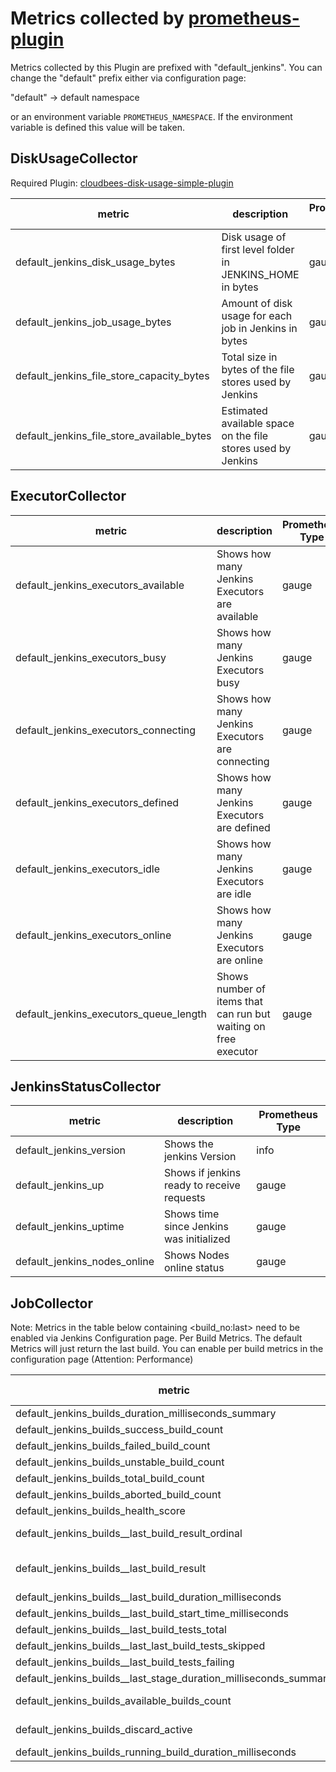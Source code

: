 # Metrics collected by [prometheus-plugin](../../README.md)

Metrics collected by this Plugin are prefixed with "default_jenkins".
You can change the "default" prefix either via configuration page:

"default" -> default namespace

or an environment variable ```PROMETHEUS_NAMESPACE```.
If the environment variable is defined this value will be taken.

## DiskUsageCollector

Required Plugin:
[cloudbees-disk-usage-simple-plugin](https://github.com/jenkinsci/cloudbees-disk-usage-simple-plugin)

| metric                                     | description                                                  | Prometheus Type |
|--------------------------------------------|--------------------------------------------------------------|-----------------|
| default_jenkins_disk_usage_bytes           | Disk usage of first level folder in JENKINS_HOME in bytes    | gauge           |
| default_jenkins_job_usage_bytes            | Amount of disk usage for each job in Jenkins in bytes        | gauge           |
| default_jenkins_file_store_capacity_bytes  | Total size in bytes of the file stores used by Jenkins       | gauge           |
| default_jenkins_file_store_available_bytes | Estimated available space on the file stores used by Jenkins | gauge           |

## ExecutorCollector

| metric                                 | description                                                     | Prometheus Type |
|----------------------------------------|-----------------------------------------------------------------|-----------------|
| default_jenkins_executors_available    | Shows how many Jenkins Executors are available                  | gauge           |
| default_jenkins_executors_busy         | Shows how many Jenkins Executors busy                           | gauge           |
| default_jenkins_executors_connecting   | Shows how many Jenkins Executors are connecting                 | gauge           |
| default_jenkins_executors_defined      | Shows how many Jenkins Executors are defined                    | gauge           |
| default_jenkins_executors_idle         | Shows how many Jenkins Executors are idle                       | gauge           |
| default_jenkins_executors_online       | Shows how many Jenkins Executors are online                     | gauge           |
| default_jenkins_executors_queue_length | Shows number of items that can run but waiting on free executor | gauge           |

## JenkinsStatusCollector

| metric                       | description                                | Prometheus Type |
|------------------------------|--------------------------------------------|-----------------|
| default_jenkins_version      | Shows the jenkins Version                  | info            |
| default_jenkins_up           | Shows if jenkins ready to receive requests | gauge           |
| default_jenkins_uptime       | Shows time since Jenkins was initialized   | gauge           |
| default_jenkins_nodes_online | Shows Nodes online status                  | gauge           |

## JobCollector

Note: Metrics in the table below containing <buildname><build_no:last> need to be enabled via Jenkins Configuration
page. Per Build Metrics. The default Metrics
will just return the last build. You can enable per build metrics in the configuration page (Attention: Performance)

| metric                                                                      | description                                                                                                                                                             | Prometheus Type |
|-----------------------------------------------------------------------------|-------------------------------------------------------------------------------------------------------------------------------------------------------------------------|-----------------|
| default_jenkins_builds_duration_milliseconds_summary                        | Summary of Jenkins build times in milliseconds by Job                                                                                                                   | summary         |
| default_jenkins_builds_success_build_count                                  | Successful build count                                                                                                                                                  | counter         |
| default_jenkins_builds_failed_build_count                                   | Failed build count                                                                                                                                                      | counter         |
| default_jenkins_builds_unstable_build_count                                 | Unstable build count                                                                                                                                                    | counter         |
| default_jenkins_builds_total_build_count                                    | Total build count (excluding not_built statuses)                                                                                                                        | counter         |
| default_jenkins_builds_aborted_build_count                                  | Aborted build count                                                                                                                                                     | counter         |
| default_jenkins_builds_health_score                                         | Health score of a job                                                                                                                                                   | gauge           |
| default_jenkins_builds_<buildname>_last_build_result_ordinal                | Build status of a job (0=SUCCESS,1=UNSTABLE,2=FAILURE,3=NOT_BUILT,4=ABORTED)                                                                                            | gauge           |
| default_jenkins_builds_<buildname>_last_build_result                        | Build status of a job as a boolean value (1 or 0). <br/>Where 1 stands for the build status SUCCESS or UNSTABLE and 0 for the build states FAILURE,NOT_BUILT or ABORTED | gauge           |
| default_jenkins_builds_<buildname>_last_build_duration_milliseconds         | Build times in milliseconds of last build                                                                                                                               | gauge           |
| default_jenkins_builds_<buildname>_last_build_start_time_milliseconds       | Last build start timestamp in milliseconds                                                                                                                              | gauge           |
| default_jenkins_builds_<buildname>_last_build_tests_total                   | Number of total tests during the last build                                                                                                                             | gauge           |
| default_jenkins_builds_<buildname>_last_last_build_tests_skipped            | Number of skipped tests during the last build                                                                                                                           | gauge           |
| default_jenkins_builds_<buildname>_last_build_tests_failing                 | Number of failing tests during the last build                                                                                                                           | gauge           |
| default_jenkins_builds_<buildname>_last_stage_duration_milliseconds_summary | Summary of Jenkins build times by Job and Stage in the last build                                                                                                       | summary         |
| default_jenkins_builds_available_builds_count                               | Gauge which indicates how many builds are available for the given job                                                                                                   | gauge           |
| default_jenkins_builds_discard_active                                       | Gauge which indicates if the build discard feature is active for the job.                                                                                               | gauge           |
| default_jenkins_builds_running_build_duration_milliseconds                  | Gauge which indicates the runtime of the current build.                                                                                                                 | gauge           |




